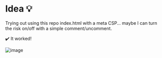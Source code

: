 # Idea 💡
Trying out using this repo index.html with a meta CSP... maybe I can turn the risk on/off with a simple comment/uncomment.

✔️ It worked!

![image](https://github.com/tim-upguard/tim-upguard.github.io/assets/173022738/f11d4d71-708d-4e12-966e-e159b9268cec)
